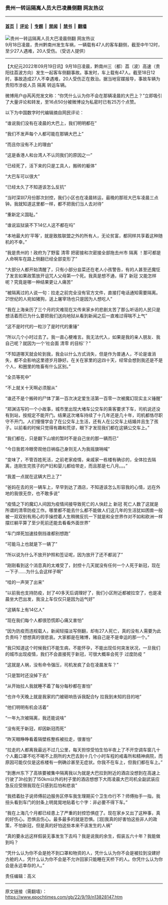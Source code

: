 ### 贵州一转运隔离人员大巴凌晨侧翻 网友热议

---

#### [首页](../../../..?n13828147) &nbsp;|&nbsp; [评论](../../../../../epoch-comment?n13828147) &nbsp;|&nbsp; [专题](../../../../../epoch-special?n13828147) &nbsp;|&nbsp; [禁闻](../../../../../epoch-news?n13828147) &nbsp;|&nbsp; [禁书](../../../../../books?n13828147) &nbsp;|&nbsp; [翻墙](https://github.com/gfw-breaker/nogfw/blob/master/README.md?n13828147)


<div><img alt="贵州一转运隔离人员大巴凌晨侧翻 网友热议" class="attachment-djy_600_400 size-djy_600_400 wp-post-image" src="https://i.epochtimes.com/assets/uploads/2022/09/id13828165-3-e1663567882436-1.png"/>
<div class="caption">
 9月18日凌晨，贵州黔南州发生车祸，一辆载有47人的客车翻侧，截至中午12时，至少27人遇难，20人受伤。（受访人提供）
</div></div><hr/><div class="post_content" id="artbody" itemprop="articleBody">
 <!-- article content begin -->
 <p>
  【大纪元2022年09月19日讯】9月18日凌晨，黔南州三（都）荔（波）高速（贵阳往荔波方向）发生一起客车侧翻事故。事发时，车上载有47人。截至18日12时，事故造成27人不幸遇难，20人受伤正在救治。据当地官媒报导，事故车辆为贵阳市涉疫人员
  <ok href="https://www.epochtimes.com/gb/tag/%E9%9A%94%E7%A6%BB.html">
   隔离
  </ok>
  转运车辆。
 </p>
 <p>
  微博用户@芮芮兜发文称：‌‌“你凭什么认为你不会在那辆凌晨的大巴上？‌‌”立即吸引了大量评论和转发，至16点50分被微博设为私密时已有25万个点赞。
 </p>
 <p>
  以下为中国数字时代编辑摘自网民评论：
 </p>
 <p>
  “谁说我们没有在凌晨的大巴上，我们明明都在”
 </p>
 <p>
  “我们不发声每个人都可能在那辆大巴上”
 </p>
 <p>
  “而且你没有不上的理由”
 </p>
 <p>
  “这是香港人和台湾人不认同我们的原因之一”
 </p>
 <p>
  “已经死了，活下来的只是工具人，搬砖的躯体”
 </p>
 <p>
  “大巴车可以很大”
 </p>
 <p>
  “已经太久了不知道该怎么反抗”
 </p>
 <p>
  “当时深圳7月份那次封控，我们小区也在凌晨转运，最晚的那班大巴车凌晨三点钟。我就知道这里都一样，都不把我们当人去对待”
 </p>
 <p>
  “重新定义国耻。”
 </p>
 <p>
  “谁说监狱装不下14亿人这不都在吗‌‌”
 </p>
 <p>
  “本地最大的‌‌‘平等’，就是致胜联盟之外的所有人，无论贫富，都同样共享着这种随机的不幸。”
 </p>
 <p>
  “我是贵州的！政府为了野蛮
  <ok href="https://www.epochtimes.com/gb/tag/%E6%B8%85%E9%9B%B6.html">
   清零
  </ok>
  把密接和次密接全部拖去州市
  <ok href="https://www.epochtimes.com/gb/tag/%E9%9A%94%E7%A6%BB.html">
   隔离
  </ok>
  ！那可都是人命啊车在路上侧翻已经全部变形了”
 </p>
 <p>
  “大部分人都开始清醒了，只有小部分韭菜还在老人小孩警告，有的人甚至还魔怔了发言如果政策放开诅咒人父母第一个死。我真是想不通，得了
  <ok href="https://www.epochtimes.com/gb/tag/%E6%96%B0%E5%86%A0.html">
   新冠
  </ok>
  又能怎样呢？究竟是哪一种结果更让人痛苦”
 </p>
 <p>
  “被隔离过的人说一句：拉走之前完全没有官方文件，直接打电话通知需要隔离。21世纪的人宛如猪狗，送上屠宰场也只是因为人想吃人”
 </p>
 <p>
  “我在上海亲历了三个月的灾难现在又传来家乡的悲剧太苦了那么听话的人民只是想活着而已为什么要把我们送向地狱从看到新闻之后一直难过得喘不上气”
 </p>
 <p>
  “这不是时代的一粒沙了是时代的重锤”
 </p>
 <p>
  “所以几个小时过去了。我一直心梗难言。我无法代入，如果是我的亲人朋友、我自己呢？就因为一个‌‌‘社会面
  <ok href="https://www.epochtimes.com/gb/tag/%E6%B8%85%E9%9B%B6.html">
   清零
  </ok>
  的目标‌‌’？”
 </p>
 <p>
  “不知道哪天就会轮到我，我会以什么方式消失，但是作为普通人，不论是谁消失，都不会影响这里德岁月静好。在关在家里的这四十天，经常会想到我还是不是个人，和圈里的牲畜有什么区别。”
 </p>
 <p>
  “全员等死中”
 </p>
 <p>
  “不上就关十天啊必须服从”
 </p>
 <p>
  “谁还不是个搬砖的尸体了第一百次决定爱生活第一百零一次被魔幻现实主义锤醒”
 </p>
 <p>
  “郑渊洁写的一个小故事，城市里出现大堵车公交车的乘客要求下车，司机说还没有到站，按规定不能开门。结果这次堵车持续了十几年还是几十年，司机都恪尽职守不开门。人们慢慢学会了在公交车上生活，还有人在公交车上结婚并且生了孩子。以前看的时候只觉得有趣和荒谬，眼下才发现我们都在这辆公交车上。”
 </p>
 <p>
  “我们都在，只是翻下山坡的暂时不是自己坐的那一辆而已”
 </p>
 <p>
  “今日我若冷眼旁观他日祸临己身则无人为我摇旗呐喊”
 </p>
 <p>
  “变味了，不管百姓死活，之前老家疫情，亲戚家一栋楼有确诊的，全体拉去隔离，连刚生完孩子的产妇和婴儿都给带走，而且那是七八月。。。”
 </p>
 <p>
  “我差一点就在这辆大巴上了”
 </p>
 <p>
  “爸妈在去的另一辆车上，早早到达了酒店，不知道该怎么形容我的心情，远在外地的我很无奈，也不敢多说”
 </p>
 <p>
  “疫情之下的魔幻人间因为疫情间接导致死亡的人快赶上
  <ok href="https://www.epochtimes.com/gb/tag/%E6%96%B0%E5%86%A0.html">
   新冠
  </ok>
  死亡人数了这就是所谓的清零防疫工作。哪里都不能去什么都不能做人们这几年的生活犹如困兽一般被一双双别有用心的手操控着人生稍微反抗一下就是和全世界作对不如和欧洲一样摆烂躺平算了至少死前还能去看看外面世界”
 </p>
 <p>
  “车门焊死加速挂倒挡谁都别想跑”
 </p>
 <p>
  “可能马上也就是下一辆了”
 </p>
 <p>
  “所以说为什么不放开护照和签证呢，因为放开了还不都润了”
 </p>
 <p>
  “刚刚看到这个消息真的太难受了，封控十几天就没有任何一个人死于新冠，现在一下子……为什么会这样子啊”
 </p>
 <p>
  “哇的一声哭了出来”
 </p>
 <p>
  “以前我也支持防疫，封了40多天后调理好了，我们小区附近都被拉空了，也是凌晨坐大巴出发，我没上车仅仅只是因为运气好”
 </p>
 <p>
  “这辆车上有14亿人”
 </p>
 <p>
  “现在我们每个人都很恐慌即心痛又害怕”
 </p>
 <p>
  “因为防疫而违规载人，新闻轻描淡写侧翻，却有27人死亡，真的没有人需要为此负责吗？想想真的很悲哀。大家都是在赌博，赌自己是不是幸运的那一个。”
 </p>
 <p>
  “我只知道这个时候我们不能生病，不能怀孕，不能出现任何突发状况，一旦我们的城市出现疫情，我们不会直接死于新冠，可很大概率会死于
  <ok href="https://www.epochtimes.com/gb/tag/%E8%BF%87%E5%BA%A6%E9%98%B2%E7%96%AB.html">
   过度防疫
  </ok>
  ”
 </p>
 <p>
  “这就是人祸，没有命令强压，司机发疯了会在凌晨发车？”
 </p>
 <p>
  “只是暂时还没掉下去”
 </p>
 <p>
  “从开始拉人我就睡不着了每分每秒都在害怕”
 </p>
 <p>
  “也许今天晚上就是我家的门被砸响告诉我配合fy 拉我到未知的目的地”
 </p>
 <p>
  “他们明明有机会活着”
 </p>
 <p>
  “一年九次被隔离，我还能说啥”
 </p>
 <p>
  “没有死于新冠，却因新冠而死”
 </p>
 <p>
  “昨天眼睁睁看着隔壁栋整栋被拉走，很害怕”
 </p>
 <p>
  “拉走的人都离我最远不过几公里，每天担惊受怕生怕半夜上了不开空调车窗几十个人戴口罩不吃不喝不上厕所的大巴去到十几个小时车程的戒毒所和精神病院，而原因可能仅仅是这栋楼有一例确诊甚至无症状。你我不在车上，但我们都在车上。”
 </p>
 <p>
  “到惠州东下了高铁要被集中隔离我以为就是大巴拉到附近的酒店没想到在高速上行驶了3h拉到了150km以外的村子里的酒店想想下大雨凌晨大巴司机全副武装应急反应受限我现在只感到后怕和悲哀”
 </p>
 <p>
  “我捂着肚子说师傅前边服务区停车我生理期买个卫生巾行不？师傅抬手一指，我扭头看到车门的封条上明晃晃地贴着七个字：非必要不得下车。”
 </p>
 <p>
  “我在上海几个月都已经患上了严重的封控恐惧症了。现在家乡又出了这种事，真的好伤心。恐惧且伤心。最多最多的就是恐惧。[泪]我真的好害怕这些非人的政策，不怕新冠，但是真的好怕这些本来不该发生的人祸”
 </p>
 <p>
  “真的要永远这样假装无事发生下去吗？我是说我的余生，假装五六十年？我能做到吗？
 </p>
 <p>
  “凭什么认为你不会是抢不到口罩和物资的人，凭什么认为你不会是被拉到没建好方舱的人，凭什么认为你不会是不允许回家只能睡在天桥下的人。你凭什么认为你会是永远幸存的人。”
 </p>
 <p>
  责任编辑：高义
 </p>
 <!-- article content end -->
 <div id="below_article_ad">
 </div>
</div>


---

原文链接（需翻墙）：https://www.epochtimes.com/gb/22/9/19/n13828147.htm